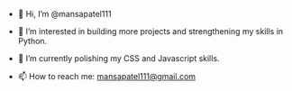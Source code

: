 - 👋 Hi, I’m @mansapatel111
- 👀 I’m interested in building more projects and strengthening my skills in Python.
- 🌱 I’m currently polishing my CSS and Javascript skills. 
  
- 📫 How to reach me: mansapatel111@gmail.com 


